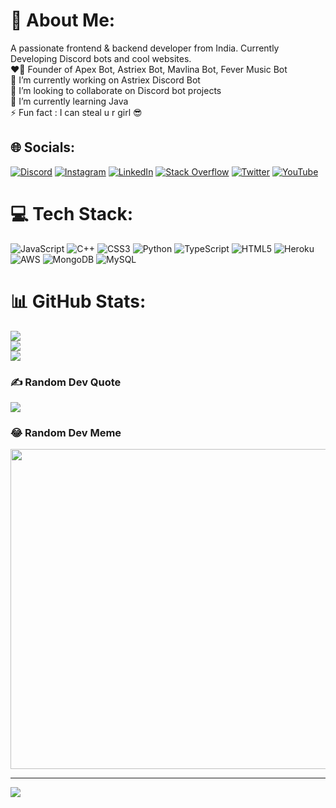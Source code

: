 <!-- <p><img src="https://github-readme-streak-stats.herokuapp.com/?user=chethanyadav456&" align="center" alt="chethanyadav456" /></p> -->

# 💫 About Me:
A passionate frontend & backend developer from India. Currently Developing Discord bots and cool websites. <br>
❤️‍🔥 Founder of Apex Bot, Astriex Bot, Mavlina Bot, Fever Music Bot <br>🔭 I’m currently working on Astriex Discord Bot<br>👯 I’m looking to collaborate on Discord bot projects<br>🌱 I’m currently learning Java<br>⚡ Fun fact : I can steal u r girl 😎


## 🌐 Socials:
[![Discord](https://img.shields.io/badge/Discord-%237289DA.svg?logo=discord&logoColor=white)](htttps://discord.gg/YVn6nUycHU) [![Instagram](https://img.shields.io/badge/Instagram-%23E4405F.svg?logo=Instagram&logoColor=white)](https://instagram.com/itsme_chethan06) [![LinkedIn](https://img.shields.io/badge/LinkedIn-%230077B5.svg?logo=linkedin&logoColor=white)](https://linkedin.com/in/chethan-yadav) [![Stack Overflow](https://img.shields.io/badge/-Stackoverflow-FE7A16?logo=stack-overflow&logoColor=white)](https://stackoverflow.com/users/18890241) [![Twitter](https://img.shields.io/badge/Twitter-%231DA1F2.svg?logo=Twitter&logoColor=white)](https://twitter.com/chethanyadav456) [![YouTube](https://img.shields.io/badge/YouTube-%23FF0000.svg?logo=YouTube&logoColor=white)](https://youtube.com/c/UCcPqBRJ_8Zqa8x6qRreXBgw) 

# 💻 Tech Stack:
![JavaScript](https://img.shields.io/badge/javascript-%23323330.svg?style=for-the-badge&logo=javascript&logoColor=%23F7DF1E) ![C++](https://img.shields.io/badge/c++-%2300599C.svg?style=for-the-badge&logo=c%2B%2B&logoColor=white) ![CSS3](https://img.shields.io/badge/css3-%231572B6.svg?style=for-the-badge&logo=css3&logoColor=white) ![Python](https://img.shields.io/badge/python-3670A0?style=for-the-badge&logo=python&logoColor=ffdd54) ![TypeScript](https://img.shields.io/badge/typescript-%23007ACC.svg?style=for-the-badge&logo=typescript&logoColor=white) ![HTML5](https://img.shields.io/badge/html5-%23E34F26.svg?style=for-the-badge&logo=html5&logoColor=white) ![Heroku](https://img.shields.io/badge/heroku-%23430098.svg?style=for-the-badge&logo=heroku&logoColor=white) ![AWS](https://img.shields.io/badge/AWS-%23FF9900.svg?style=for-the-badge&logo=amazon-aws&logoColor=white) ![MongoDB](https://img.shields.io/badge/MongoDB-%234ea94b.svg?style=for-the-badge&logo=mongodb&logoColor=white) ![MySQL](https://img.shields.io/badge/mysql-%2300f.svg?style=for-the-badge&logo=mysql&logoColor=white)
# 📊 GitHub Stats:
![](https://github-readme-stats.vercel.app/api?username=chethanyadav456&theme=dark&hide_border=false&include_all_commits=true&count_private=true)<br/>
![](https://github-readme-streak-stats.herokuapp.com/?user=chethanyadav456&theme=dark&hide_border=false)<br/>
![](https://github-readme-stats.vercel.app/api/top-langs/?username=chethanyadav456&theme=dark&hide_border=false&include_all_commits=true&count_private=true&layout=compact)

### ✍️ Random Dev Quote
![](https://quotes-github-readme.vercel.app/api?type=horizontal&theme=merko)

### 😂 Random Dev Meme
<img src="https://random-memer.herokuapp.com/" width="512px"/>

---
[![](https://visitcount.itsvg.in/api?id=chethanyadav456&icon=8&color=12)](https://visitcount.itsvg.in)

